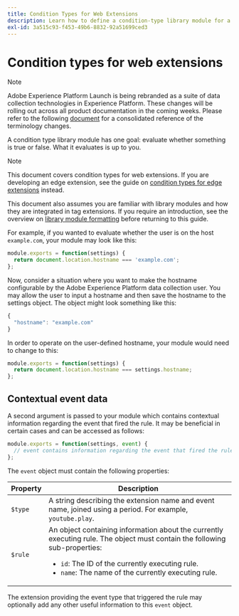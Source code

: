 ```yaml
---
title: Condition Types for Web Extensions
description: Learn how to define a condition-type library module for a tags web extension in Adobe Experience Platform.
exl-id: 3a515c93-f453-49b6-8832-92a51699ced3
---
```

# Condition types for web extensions

>[!NOTE]
>
>Adobe Experience Platform Launch is being rebranded as a suite of data collection technologies in Experience Platform. These changes will be rolling out across all product documentation in the coming weeks. Please refer to the following [document](../../launch-term-updates.md) for a consolidated reference of the terminology changes.

A condition type library module has one goal: evaluate whether something is true or false. What it evaluates is up to you.

>[!NOTE]
>
>This document covers condition types for web extensions. If you are developing an edge extension, see the guide on [condition types for edge extensions](../edge/condition-types.md) instead.
>
>This document also assumes you are familiar with library modules and how they are integrated in tag extensions. If you require an introduction, see the overview on [library module formatting](./format.md) before returning to this guide.

For example, if you wanted to evaluate whether the user is on the host `example.com`, your module may look like this:

```js
module.exports = function(settings) {
  return document.location.hostname === 'example.com';
};
```

Now, consider a situation where you want to make the hostname configurable by the Adobe Experience Platform data collection user. You may allow the user to input a hostname and then save the hostname to the settings object. The object might look something like this:

```js
{
  "hostname": "example.com"
}
```

In order to operate on the user-defined hostname, your module would need to change to this:

```js
module.exports = function(settings) {
  return document.location.hostname === settings.hostname;
};
```

## Contextual event data

A second argument is passed to your module which contains contextual information regarding the event that fired the rule. It may be beneficial in certain cases and can be accessed as follows:

```js
module.exports = function(settings, event) {
  // event contains information regarding the event that fired the rule
};
```

The `event` object must contain the following properties:

| Property | Description |
| --- | --- |
| `$type` | A string describing the extension name and event name, joined using a period. For example, `youtube.play`. |
| `$rule` | An object containing information about the currently executing rule. The object must contain the following sub-properties:<ul><li>`id`: The ID of the currently executing rule.</li><li>`name`: The name of the currently executing rule.</li></ul> |

The extension providing the event type that triggered the rule may optionally add any other useful information to this `event` object.
